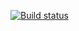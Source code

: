 [![Build status](https://ci.appveyor.com/api/projects/status/y4b95krfb9px6cke?svg=true)](https://ci.appveyor.com/project/kxrxll/ajs-mocking)
